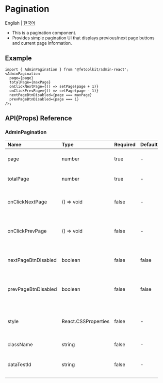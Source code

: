 # Pagination

English | [한국어](../ko/component_pagination.md)

- This is a pagination component.
- Provides simple pagination UI that displays previous/next page buttons and current page information.

## Example

```tsx
import { AdminPagination } from '@fetoolkit/admin-react';
<AdminPagination
  page={page}
  totalPage={maxPage}
  onClickNextPage={() => setPage(page + 1)}
  onClickPrevPage={() => setPage(page - 1)}
  nextPageBtnDisabled={page === maxPage}
  prevPageBtnDisabled={page === 1}
/>;
```

## API(Props) Reference

### AdminPagination

| Name                | Type                | Required | Default | Description                                          |
| :------------------ | :------------------ | :------- | :------ | :--------------------------------------------------- |
| page                | number              | true     | -       | Current page number                                  |
| totalPage           | number              | true     | -       | Total number of pages                                |
| onClickNextPage     | () => void          | false    | -       | Next page button click event method                  |
| onClickPrevPage     | () => void          | false    | -       | Previous page button click event method              |
| nextPageBtnDisabled | boolean             | false    | false   | Whether next page button is disabled                 |
| prevPageBtnDisabled | boolean             | false    | false   | Whether previous page button is disabled             |
| style               | React.CSSProperties | false    | -       | Style declaration <br> - Same as React `style` props |
| className           | string              | false    | -       | CSS class name                                       |
| dataTestId          | string              | false    | -       | Element ID to declare during test execution          |
